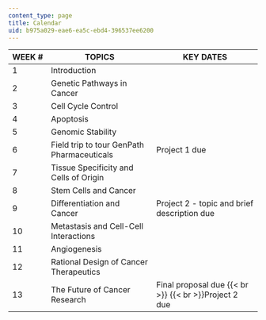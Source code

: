 ```yaml
---
content_type: page
title: Calendar
uid: b975a029-eae6-ea5c-ebd4-396537ee6200
---
```


| WEEK # | TOPICS | KEY DATES |
| --- | --- | --- |
| 1 | Introduction | &nbsp; |
| 2 | Genetic Pathways in Cancer | &nbsp; |
| 3 | Cell Cycle Control | &nbsp; |
| 4 | Apoptosis | &nbsp; |
| 5 | Genomic Stability | &nbsp; |
| 6 | Field trip to tour GenPath Pharmaceuticals | Project 1 due |
| 7 | Tissue Specificity and Cells of Origin | &nbsp; |
| 8 | Stem Cells and Cancer | &nbsp; |
| 9 | Differentiation and Cancer | Project 2 - topic and brief description due |
| 10 | Metastasis and Cell-Cell Interactions | &nbsp; |
| 11 | Angiogenesis | &nbsp; |
| 12 | Rational Design of Cancer Therapeutics | &nbsp; |
| 13 | The Future of Cancer Research | Final proposal due  {{< br >}}  {{< br >}}Project 2 due